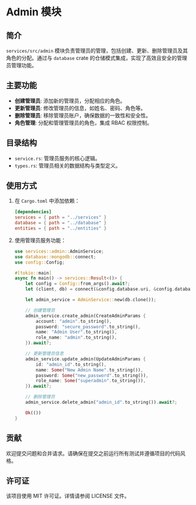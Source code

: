 # Admin 模块

## 简介

`services/src/admin` 模块负责管理员的管理，包括创建、更新、删除管理员及其角色的分配。通过与 `database` crate 的仓储模式集成，实现了高效且安全的管理员管理功能。

## 主要功能

- **创建管理员**: 添加新的管理员，分配相应的角色。
- **更新管理员**: 修改管理员的信息，如姓名、密码、角色等。
- **删除管理员**: 移除管理员账户，确保数据的一致性和安全性。
- **角色管理**: 分配和管理管理员的角色，集成 RBAC 权限控制。

## 目录结构

- `service.rs`: 管理员服务的核心逻辑。
- `types.rs`: 管理员相关的数据结构与类型定义。

## 使用方式

1. 在 `Cargo.toml` 中添加依赖：
    ```toml
    [dependencies]
    services = { path = "../services" }
    database = { path = "../database" }
    entities = { path = "../entities" }
    ```

2. 使用管理员服务功能：
    ```rust
    use services::admin::AdminService;
    use database::mongodb::connect;
    use config::Config;

    #[tokio::main]
    async fn main() -> services::Result<()> {
        let config = Config::from_args().await?;
        let (client, db) = connect(&config.database.uri, &config.database.db_name).await?;

        let admin_service = AdminService::new(db.clone());

        // 创建管理员
        admin_service.create_admin(CreateAdminParams {
            account: "admin".to_string(),
            password: "secure_password".to_string(),
            name: "Admin User".to_string(),
            role_name: "admin".to_string(),
        }).await?;

        // 更新管理员信息
        admin_service.update_admin(UpdateAdminParams {
            id: "admin_id".to_string(),
            name: Some("New Admin Name".to_string()),
            password: Some("new_password".to_string()),
            role_name: Some("superadmin".to_string()),
        }).await?;

        // 删除管理员
        admin_service.delete_admin("admin_id".to_string()).await?;

        Ok(())
    }
    ```

## 贡献

欢迎提交问题和合并请求。请确保在提交之前运行所有测试并遵循项目的代码风格。

## 许可证

该项目使用 MIT 许可证。详情请参阅 LICENSE 文件。 